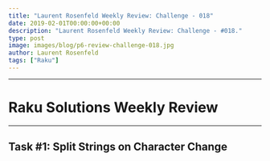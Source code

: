 ```yaml
---
title: "Laurent Rosenfeld Weekly Review: Challenge - 018"
date: 2019-02-01T00:00:00+00:00
description: "Laurent Rosenfeld Weekly Review: Challenge - #018."
type: post
image: images/blog/p6-review-challenge-018.jpg
author: Laurent Rosenfeld
tags: ["Raku"]
---
```

***
# Raku Solutions Weekly Review
***

## Task #1: Split Strings on Character Change
